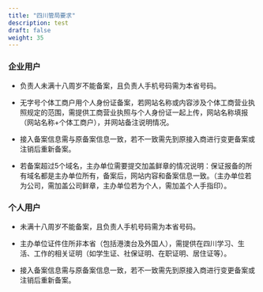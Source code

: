 ```yaml
---
title: "四川管局要求"
description: test
draft: false
weight: 35
---
```




### 企业用户

- 负责人未满十八周岁不能备案，且负责人手机号码需为本省号码。

- 无字号个体工商户用个人身份证备案，若网站名称或内容涉及个体工商营业执照规定的范围，需提供工商营业执照与个人身份证一起上传，网站名称填报（网站名称+个体工商户），并网站备注说明情况。

- 接入备案信息需与原备案信息一致，若不一致需先到原接入商进行变更备案或注销后重新备案。

- 若备案超过5个域名，主办单位需要提交加盖鲜章的情况说明：保证报备的所有域名都是主办单位所有，备案后，网站内容和备案信息一致。（主办单位若为公司，需加盖公司鲜章，主办单位若为个人，需加盖个人手指印）。


### 个人用户

- 未满十八周岁不能备案，且负责人手机号码需为本省号码。

- 主办单位证件住所非本省（包括港澳台及外国人），需提供在四川学习、生活、工作的相关证明（如学生证、社保证明、在职证明、居住证等）。

- 接入备案信息需与原备案信息一致，若不一致需先到原接入商进行变更备案或注销后重新备案。